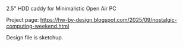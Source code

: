2.5" HDD caddy for Minimalistic Open Air PC

Project page: https://hw-by-design.blogspot.com/2025/09/nostalgic-computing-weekend.html

Design file is sketchup.

